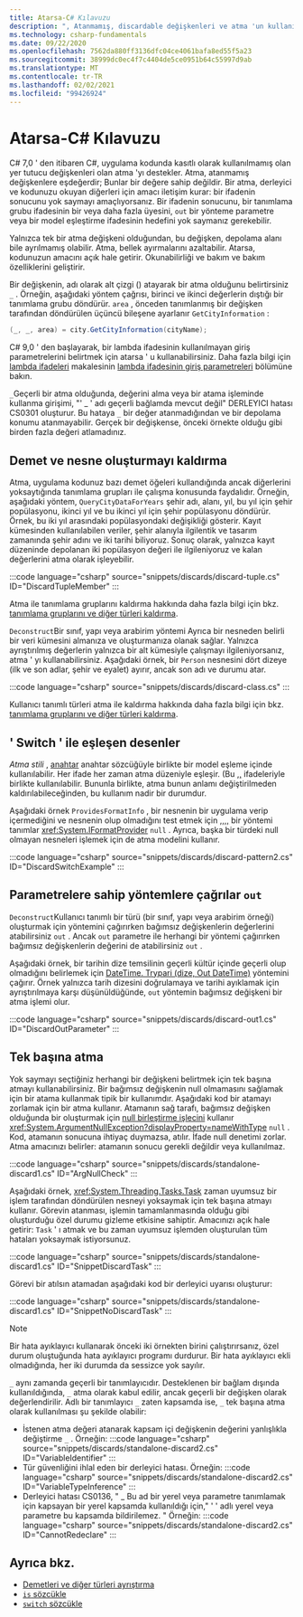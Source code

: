```yaml
---
title: Atarsa-C# Kılavuzu
description: ", Atanmamış, discardable değişkenleri ve atma 'un kullanılabileceği yollarla ilgili olarak, C# ' nin atma desteğini açıklar."
ms.technology: csharp-fundamentals
ms.date: 09/22/2020
ms.openlocfilehash: 7562da880ff3136dfc04ce4061bafa8ed55f5a23
ms.sourcegitcommit: 38999dc0ec4f7c4404de5ce0951b64c55997d9ab
ms.translationtype: MT
ms.contentlocale: tr-TR
ms.lasthandoff: 02/02/2021
ms.locfileid: "99426924"
---
```

# <a name="discards---c-guide"></a>Atarsa-C# Kılavuzu

C# 7,0 ' den itibaren C#, uygulama kodunda kasıtlı olarak kullanılmamış olan yer tutucu değişkenleri olan atma 'yı destekler. Atma, atanmamış değişkenlere eşdeğerdir; Bunlar bir değere sahip değildir. Bir atma, derleyici ve kodunuzu okuyan diğerleri için amacı iletişim kurar: bir ifadenin sonucunu yok saymayı amaçlıyorsanız. Bir ifadenin sonucunu, bir tanımlama grubu ifadesinin bir veya daha fazla üyesini, `out` bir yönteme parametre veya bir model eşleştirme ifadesinin hedefini yok saymanız gerekebilir.

Yalnızca tek bir atma değişkeni olduğundan, bu değişken, depolama alanı bile ayrılmamış olabilir. Atma, bellek ayırmalarını azaltabilir. Atarsa, kodunuzun amacını açık hale getirir. Okunabilirliği ve bakım ve bakım özelliklerini geliştirir.

Bir değişkenin, adı olarak alt çizgi () atayarak bir atma olduğunu belirtirsiniz `_` . Örneğin, aşağıdaki yöntem çağrısı, birinci ve ikinci değerlerin dıştığı bir tanımlama grubu döndürür. `area` , önceden tanımlanmış bir değişken tarafından döndürülen üçüncü bileşene ayarlanır `GetCityInformation` :

```csharp
(_, _, area) = city.GetCityInformation(cityName);
```

C# 9,0 ' den başlayarak, bir lambda ifadesinin kullanılmayan giriş parametrelerini belirtmek için atarsa ' u kullanabilirsiniz. Daha fazla bilgi için [lambda ifadeleri](language-reference/operators/lambda-expressions.md) makalesinin [lambda ifadesinin giriş parametreleri](language-reference/operators/lambda-expressions.md#input-parameters-of-a-lambda-expression) bölümüne bakın.

`_`Geçerli bir atma olduğunda, değerini alma veya bir atama işleminde kullanma girişimi, "' \_ ' adı geçerli bağlamda mevcut değil" DERLEYICI hatası CS0301 oluşturur. Bu hataya `_` bir değer atanmadığından ve bir depolama konumu atanmayabilir. Gerçek bir değişkense, önceki örnekte olduğu gibi birden fazla değeri atlamadınız.

## <a name="tuple-and-object-deconstruction"></a>Demet ve nesne oluşturmayı kaldırma

Atma, uygulama kodunuz bazı demet öğeleri kullandığında ancak diğerlerini yoksaytığında tanımlama grupları ile çalışma konusunda faydalıdır. Örneğin, aşağıdaki yöntem, `QueryCityDataForYears` şehir adı, alanı, yıl, bu yıl için şehir popülasyonu, ikinci yıl ve bu ikinci yıl için şehir popülasyonu döndürür. Örnek, bu iki yıl arasındaki popülasyondaki değişikliği gösterir. Kayıt kümesinden kullanılabilen veriler, şehir alanıyla ilgilentik ve tasarım zamanında şehir adını ve iki tarihi biliyoruz. Sonuç olarak, yalnızca kayıt düzeninde depolanan iki popülasyon değeri ile ilgileniyoruz ve kalan değerlerini atma olarak işleyebilir.  

:::code language="csharp" source="snippets/discards/discard-tuple.cs" ID="DiscardTupleMember" :::

Atma ile tanımlama gruplarını kaldırma hakkında daha fazla bilgi için bkz. [tanımlama gruplarını ve diğer türleri kaldırma](deconstruct.md#deconstructing-tuple-elements-with-discards).

`Deconstruct`Bir sınıf, yapı veya arabirim yöntemi Ayrıca bir nesneden belirli bir veri kümesini almanıza ve oluşturmanıza olanak sağlar. Yalnızca ayrıştırılmış değerlerin yalnızca bir alt kümesiyle çalışmayı ilgileniyorsanız, atma ' yı kullanabilirsiniz. Aşağıdaki örnek, bir `Person` nesnesini dört dizeye (ilk ve son adlar, şehir ve eyalet) ayırır, ancak son adı ve durumu atar.

:::code language="csharp" source="snippets/discards/discard-class.cs" :::

Kullanıcı tanımlı türleri atma ile kaldırma hakkında daha fazla bilgi için bkz. [tanımlama gruplarını ve diğer türleri kaldırma](deconstruct.md#deconstructing-a-user-defined-type-with-discards).

## <a name="pattern-matching-with-switch"></a>' Switch ' ile eşleşen desenler

*Atma stili* , [anahtar](language-reference/keywords/switch.md) anahtar sözcüğüyle birlikte bir model eşleme içinde kullanılabilir. Her ifade her zaman atma düzeniyle eşleşir. (Bu [,,](language-reference/keywords/is.md) ifadeleriyle birlikte kullanılabilir. Bununla birlikte, atma bunun anlamı değiştirilmeden kaldırılabileceğinden, bu kullanım nadir bir durumdur.

Aşağıdaki örnek `ProvidesFormatInfo` , bir nesnenin bir uygulama verip içermediğini ve nesnenin olup olmadığını test etmek için [,,,,](language-reference/keywords/is.md) bir yöntemi tanımlar <xref:System.IFormatProvider> `null` . Ayrıca, başka bir türdeki null olmayan nesneleri işlemek için de atma modelini kullanır.

:::code language="csharp" source="snippets/discards/discard-pattern2.cs" ID="DiscardSwitchExample" :::

## <a name="calls-to-methods-with-out-parameters"></a>Parametrelere sahip yöntemlere çağrılar `out`

`Deconstruct`Kullanıcı tanımlı bir türü (bir sınıf, yapı veya arabirim örneği) oluşturmak için yöntemini çağırırken bağımsız değişkenlerin değerlerini atabilirsiniz `out` . Ancak `out` parametre ile herhangi bir yöntemi çağırırken bağımsız değişkenlerin değerini de atabilirsiniz `out` .

Aşağıdaki örnek, bir tarihin dize temsilinin geçerli kültür içinde geçerli olup olmadığını belirlemek için [DateTime. Trypari (dize, Out DateTime)](<xref:System.DateTime.TryParse(System.String,System.DateTime@)>) yöntemini çağırır. Örnek yalnızca tarih dizesini doğrulamaya ve tarihi ayıklamak için ayrıştırılmaya karşı düşünüldüğünde, `out` yöntemin bağımsız değişkeni bir atma işlemi olur.

:::code language="csharp" source="snippets/discards/discard-out1.cs" ID="DiscardOutParameter" :::

## <a name="a-standalone-discard"></a>Tek başına atma

Yok saymayı seçtiğiniz herhangi bir değişkeni belirtmek için tek başına atmayı kullanabilirsiniz. Bir bağımsız değişkenin null olmamasını sağlamak için bir atama kullanmak tipik bir kullanımdır. Aşağıdaki kod bir atamayı zorlamak için bir atma kullanır. Atamanın sağ tarafı, bağımsız değişken olduğunda bir oluşturmak için [null birleştirme işlecini](language-reference/operators/null-coalescing-operator.md) kullanır <xref:System.ArgumentNullException?displayProperty=nameWithType> `null` . Kod, atamanın sonucuna ihtiyaç duymazsa, atılır. İfade null denetimi zorlar. Atma amacınızı belirler: atamanın sonucu gerekli değildir veya kullanılmaz.

:::code language="csharp" source="snippets/discards/standalone-discard1.cs" ID="ArgNullCheck" :::

Aşağıdaki örnek, <xref:System.Threading.Tasks.Task> zaman uyumsuz bir işlem tarafından döndürülen nesneyi yoksaymak için tek başına atmayı kullanır. Görevin atanması, işlemin tamamlanmasında olduğu gibi oluşturduğu özel durumu gizleme etkisine sahiptir. Amacınızı açık hale getirir: `Task` ' ı atmak ve bu zaman uyumsuz işlemden oluşturulan tüm hataları yoksaymak istiyorsunuz.

:::code language="csharp" source="snippets/discards/standalone-discard1.cs" ID="SnippetDiscardTask" :::

Görevi bir atılsın atamadan aşağıdaki kod bir derleyici uyarısı oluşturur:

:::code language="csharp" source="snippets/discards/standalone-discard1.cs" ID="SnippetNoDiscardTask" :::

> [!NOTE]
> Bir hata ayıklayıcı kullanarak önceki iki örnekten birini çalıştırırsanız, özel durum oluştuğunda hata ayıklayıcı programı durdurur. Bir hata ayıklayıcı ekli olmadığında, her iki durumda da sessizce yok sayılır.

`_` aynı zamanda geçerli bir tanımlayıcıdır. Desteklenen bir bağlam dışında kullanıldığında, `_` atma olarak kabul edilir, ancak geçerli bir değişken olarak değerlendirilir. Adlı bir tanımlayıcı `_` zaten kapsamda ise, `_` tek başına atma olarak kullanılması şu şekilde olabilir:

- İstenen atma değeri atanarak kapsam içi değişkenin değerini yanlışlıkla değiştirme `_` . Örneğin:
   :::code language="csharp" source="snippets/discards/standalone-discard2.cs" ID="VariableIdentifier" :::
- Tür güvenliğini ihlal eden bir derleyici hatası. Örneğin:
   :::code language="csharp" source="snippets/discards/standalone-discard2.cs" ID="VariableTypeInference" :::
- Derleyici hatası CS0136, " \_ Bu ad bir yerel veya parametre tanımlamak için kapsayan bir yerel kapsamda kullanıldığı için," ' ' adlı yerel veya parametre bu kapsamda bildirilemez. " Örneğin:
   :::code language="csharp" source="snippets/discards/standalone-discard2.cs" ID="CannotRedeclare" :::

## <a name="see-also"></a>Ayrıca bkz.

- [Demetleri ve diğer türleri ayrıştırma](deconstruct.md)
- [`is` sözcükle](language-reference/keywords/is.md)
- [`switch` sözcükle](language-reference/keywords/switch.md)
